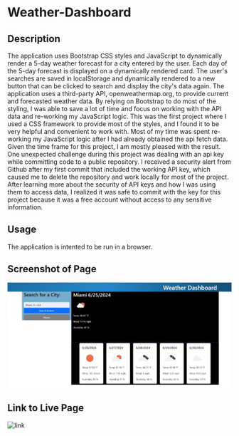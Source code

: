 # Weather-Dashboard

## Description
The application uses Bootstrap CSS styles and JavaScript to dynamically render a 5-day weather forecast for a city entered by the user. Each day of the 5-day forecast is displayed on a dynamically rendered card. The user's searches are saved in localStorage and dynamically rendered to a new button that can be clicked to search and display the city's data again. The application uses a third-party API, openweathermap.org, to provide current and forecasted weather data. 
By relying on Bootstrap to do most of the styling, I was able to save a lot of time and focus on working with the API data and re-working my JavaScript logic. This was the first project where I used a CSS framework to provide most of the styles, and I found it to be very helpful and convenient to work with. Most of my time was spent re-working my JavaScript logic after I had already obtained the api fetch data. Given the time frame for this project, I am mostly pleased with the result. 
One unexpected challenge during this project was dealing with an api key while committing code to a public repository. I received a security alert from Github after my first commit that included the working API key, which caused me to delete the repository and work locally for most of the project. After learning more about the security of API keys and how I was using them to access data, I realized it was safe to commit with the key for this project because it was a free account without access to any sensitive information.  

## Usage
The application is intented to be run in a browser. 

## Screenshot of Page
![image](./assets/images/weather-dashboard-snip_.jpg)

## Link to Live Page 
![link](https://digitalscribe53.github.io/Weather-Dashboard/) 




